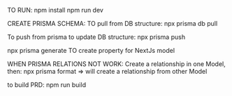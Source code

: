 TO RUN:
npm install
npm run dev

CREATE PRISMA SCHEMA:
TO pull from DB structure:  npx prisma db pull

To push from prisma to update DB structure:  npx prisma push

npx prisma generate TO create property for NextJs model

WHEN PRISMA RELATIONS NOT WORK:
Create a relationship in one Model, then:
npx prisma format   =>  will create a relationship from other Model


to build PRD:
 npm run build
